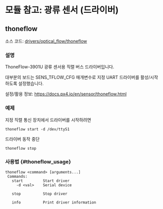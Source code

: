 # 모듈 참고: 광류 센서 (드라이버)
## thoneflow
소스 코드: [drivers/optical_flow/thoneflow](https://github.com/PX4/Firmware/tree/master/src/drivers/optical_flow/thoneflow)


### 설명

ThoneFlow-3901U 광류 센서용 직렬 버스 드라이버입니다.

대부분의 보드는 SENS_TFLOW_CFG 매개변수로 지정 UART 드라이버를 활성/시작하도록 설정했습니다.

설정/활용 정보: https://docs.px4.io/en/sensor/thoneflow.html

### 예제

지정 직렬 통신 장치에서 드라이버를 시작하려면
```
thoneflow start -d /dev/ttyS1
```
드라이버 동작 중단
```
thoneflow stop
```

### 사용법 {#thoneflow_usage}
```
thoneflow <command> [arguments...]
 Commands:
   start         Start driver
     -d <val>    Serial device

   stop          Stop driver

   info          Print driver information
```
